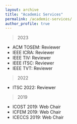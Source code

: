 ```yaml
---
layout: archive
title: "Academic Services"
permalink: /academic-services/
author_profile: true
---
```


>2023
- ACM TOSEM: Reviewer
- IEEE ICRA: Reviewer
- IEEE TIV: Reviewer
- IEEE ITSC: Reviewer
- IEEE TVT: Reviewer
 
>2022
- ITSC 2022: Reviewer

>2019 
- ICOST 2019: Web Chair
- ICFEM 2019: Web Chair
- ICECCS 2019: Web Chair
